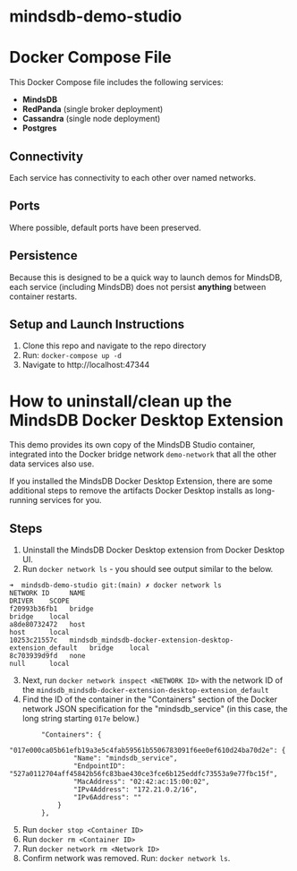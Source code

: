 # mindsdb-demo-studio

# Docker Compose File

This Docker Compose file includes the following services:
- **MindsDB**
- **RedPanda** (single broker deployment)
- **Cassandra** (single node deployment)
- **Postgres**

## Connectivity

Each service has connectivity to each other over named networks.

## Ports

Where possible, default ports have been preserved.

## Persistence

Because this is designed to be a quick way to launch demos for MindsDB, each service (including MindsDB) does not persist **anything** between container restarts.

## Setup and Launch Instructions


1. Clone this repo and navigate to the repo directory
2. Run: `docker-compose up -d`
3. Navigate to http://localhost:47344


# How to uninstall/clean up the MindsDB Docker Desktop Extension

This demo provides its own copy of the MindsDB Studio container, integrated into the Docker bridge network `demo-network` that all the other data services also use.

If you installed the MindsDB Docker Desktop Extension, there are some additional steps to remove the artifacts Docker Desktop installs as long-running services for you.

## Steps
1. Uninstall the MindsDB Docker Desktop extension from Docker Desktop UI.
2. Run `docker network ls` - you should see output similar to the below.
```
➜  mindsdb-demo-studio git:(main) ✗ docker network ls
NETWORK ID     NAME                                                         DRIVER    SCOPE
f20993b36fb1   bridge                                                       bridge    local
a8de80732472   host                                                         host      local
10253c21557c   mindsdb_mindsdb-docker-extension-desktop-extension_default   bridge    local
8c703939d9fd   none                                                         null      local
```
3. Next, run `docker network inspect <NETWORK ID>` with the network ID of the `mindsdb_mindsdb-docker-extension-desktop-extension_default`
4. Find the ID of the container in the "Containers" section of the Docker network JSON specification for the "mindsdb_service" (in this case, the long string starting `017e` below.)
```
        "Containers": {
            "017e000ca05b61efb19a3e5c4fab59561b5506783091f6ee0ef610d24ba70d2e": {
                "Name": "mindsdb_service",
                "EndpointID": "527a0112704aff45842b56fc83bae430ce3fce6b125eddfc73553a9e77fbc15f",
                "MacAddress": "02:42:ac:15:00:02",
                "IPv4Address": "172.21.0.2/16",
                "IPv6Address": ""
            }
        },
```
5. Run `docker stop <Container ID>`
6. Run `docker rm <Container ID>`
7. Run `docker network rm <Network ID>`
8. Confirm network was removed. Run: `docker network ls`.
